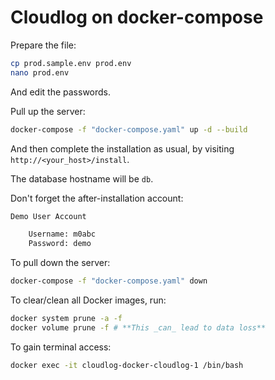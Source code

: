 # Cloudlog on docker-compose

Prepare the file:

```sh
cp prod.sample.env prod.env
nano prod.env
```

And edit the passwords.

Pull up the server:

```sh
docker-compose -f "docker-compose.yaml" up -d --build
```

And then complete the installation as usual, by visiting
`http://<your_host>/install`.

The database hostname will be `db`.

Don't forget the after-installation account:

```txt
Demo User Account

    Username: m0abc
    Password: demo
```

To pull down the server:

```sh
docker-compose -f "docker-compose.yaml" down
```

To clear/clean all Docker images, run:

```sh
docker system prune -a -f
docker volume prune -f # **This _can_ lead to data loss**
```

To gain terminal access:

```sh
docker exec -it cloudlog-docker-cloudlog-1 /bin/bash
```
